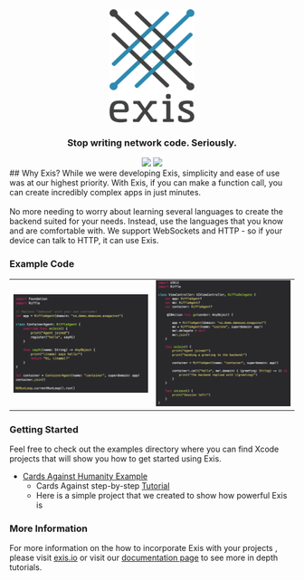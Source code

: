 <div align="center">
  <img src ="assets/exis-logo.png" height="200" width="150" /> <br>
  <h3>Stop writing network code. Seriously.</h3>

</div>
<div align="center">
  <img src="https://img.shields.io/badge/OS-iOS%209-brightgreen.svg">
  <img src="https://img.shields.io/badge/language-Swift%202-brightgreen.svg">
</div>
## Why Exis?
While we were developing Exis, simplicity and ease of use was at our highest priority.  With Exis, if you can make a function call, you can create incredibly complex apps in just minutes.<br><br>
No more needing to worry about learning several languages to create the backend suited for your needs.  Instead, use the languages that you know and are comfortable with.  We support WebSockets and HTTP - so if your device can talk to HTTP, it can use Exis.

### Example Code

<table align="center" border="0">

<tr>
<td> <img src="assets/containerAgent.png"> </td>
<td> <img src="assets/riffleAgent.png"> </td>
</tr>

</table>

### Getting Started
Feel free to check out the examples directory where you can find Xcode projects that will show you how to get started using Exis.
* [Cards Against Humanity Example](https://github.com/exis-io/CardsAgainst)
	* Cards Against step-by-step [Tutorial](http://docs.exis.io/#/pages/samples/SwiftCardsTutorial.md)
	* Here is a simple project that we created to show how powerful Exis is

### More Information
For more information on the how to incorporate Exis with your projects , please visit [exis.io](http://exis.io) or visit our [documentation page](http://docs.exis.io/#/pages/general/Home.md) to see more in depth tutorials.
